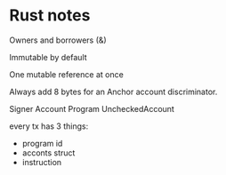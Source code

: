# Rust notes

Owners and borrowers (&)

Immutable by default

One mutable reference at once

Always add 8 bytes for an Anchor account discriminator.

Signer Account Program UncheckedAccount

every tx has 3 things:

- program id
- acconts struct
- instruction
